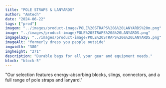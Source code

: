```yaml
---
title: "POLE STRAPS & LANYARDS"
author: "Amtech"
date: "2024-06-22"
tags: ["prod"]
imagem: "../images/product-image/POLE%20STRAPS%20&%20LANYARDS%20m.png"
image: "../images/product-image/POLE%20STRAPS%20&%20LANYARDS.png"
imgagelazy: "../images/product-image/POLE%20STRAPS%20&%20LANYARDS.png"
imageAlt: "formerly dress you people outside"
imgwidth: "380"
imgheight: "271"
description: "Durable bags for all your gear and equipment needs."
block: "block-5"
---
```


"Our selection features energy-absorbing blocks,
slings, connectors, and a full range of pole straps and lanyard."
